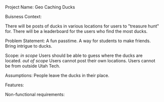Project Name: Geo Caching Ducks

Buisness Context:

There will be posts of ducks in various locations for users to "treasure hunt" for. There will be a leaderboard for the users who find the most ducks.

Problem Statement:
A fun passtime. A way for students to make friends. Bring intrigue to ducks.

Scope:
*in scope* 
Users should be able to guess where the ducks are located.
*out of scope*
Users cannot post their own locations. Users cannot be from outside Utah Tech.

Assumptions:
People leave the ducks in their place.

Features:

Non-functional requirements:
